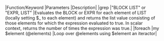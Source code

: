 |Function/Keyword	|Parameters	|Description|
|grep	|"BLOCK LIST" or "EXPR, LIST"	|Evaluates the BLOCK or EXPR for each element of LIST (locally setting $_ to each element) and returns the list value consisting of those elements for which the expression evaluated to true. In scalar context, returns the number of times the expression was true.|
|foreach	|my $element (@elements)	|Loop over @elements using $element an iteractor|
